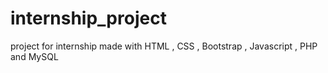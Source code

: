 # internship_project
project for internship made with HTML , CSS , Bootstrap , Javascript , PHP and MySQL
